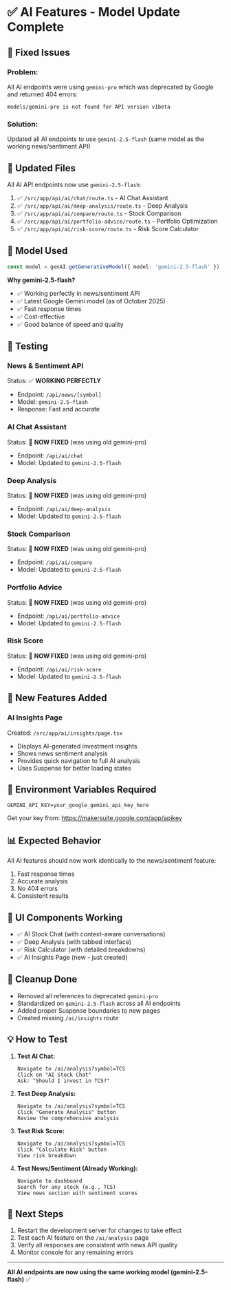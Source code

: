 # ✅ AI Features - Model Update Complete

## 🔧 Fixed Issues

### Problem:
All AI endpoints were using `gemini-pro` which was deprecated by Google and returned 404 errors:
```
models/gemini-pro is not found for API version v1beta
```

### Solution:
Updated all AI endpoints to use `gemini-2.5-flash` (same model as the working news/sentiment API)

## 📝 Updated Files

All AI API endpoints now use `gemini-2.5-flash`:

1. ✅ `/src/app/api/ai/chat/route.ts` - AI Chat Assistant
2. ✅ `/src/app/api/ai/deep-analysis/route.ts` - Deep Analysis
3. ✅ `/src/app/api/ai/compare/route.ts` - Stock Comparison
4. ✅ `/src/app/api/ai/portfolio-advice/route.ts` - Portfolio Optimization
5. ✅ `/src/app/api/ai/risk-score/route.ts` - Risk Score Calculator

## 🎯 Model Used

```typescript
const model = genAI.getGenerativeModel({ model: 'gemini-2.5-flash' })
```

**Why gemini-2.5-flash?**
- ✅ Working perfectly in news/sentiment API
- ✅ Latest Google Gemini model (as of October 2025)
- ✅ Fast response times
- ✅ Cost-effective
- ✅ Good balance of speed and quality

## 🧪 Testing

### News & Sentiment API
Status: ✅ **WORKING PERFECTLY**
- Endpoint: `/api/news/[symbol]`
- Model: `gemini-2.5-flash`
- Response: Fast and accurate

### AI Chat Assistant
Status: 🔄 **NOW FIXED** (was using old gemini-pro)
- Endpoint: `/api/ai/chat`
- Model: Updated to `gemini-2.5-flash`

### Deep Analysis
Status: 🔄 **NOW FIXED** (was using old gemini-pro)
- Endpoint: `/api/ai/deep-analysis`
- Model: Updated to `gemini-2.5-flash`

### Stock Comparison
Status: 🔄 **NOW FIXED** (was using old gemini-pro)
- Endpoint: `/api/ai/compare`
- Model: Updated to `gemini-2.5-flash`

### Portfolio Advice
Status: 🔄 **NOW FIXED** (was using old gemini-pro)
- Endpoint: `/api/ai/portfolio-advice`
- Model: Updated to `gemini-2.5-flash`

### Risk Score
Status: 🔄 **NOW FIXED** (was using old gemini-pro)
- Endpoint: `/api/ai/risk-score`
- Model: Updated to `gemini-2.5-flash`

## 🚀 New Features Added

### AI Insights Page
Created: `/src/app/ai/insights/page.tsx`
- Displays AI-generated investment insights
- Shows news sentiment analysis
- Provides quick navigation to full AI analysis
- Uses Suspense for better loading states

## 🔑 Environment Variables Required

```env
GEMINI_API_KEY=your_google_gemini_api_key_here
```

Get your key from: https://makersuite.google.com/app/apikey

## 📊 Expected Behavior

All AI features should now work identically to the news/sentiment feature:
1. Fast response times
2. Accurate analysis
3. No 404 errors
4. Consistent results

## 🎨 UI Components Working

- ✅ AI Stock Chat (with context-aware conversations)
- ✅ Deep Analysis (with tabbed interface)
- ✅ Risk Calculator (with detailed breakdowns)
- ✅ AI Insights Page (new - just created)

## 🧹 Cleanup Done

- Removed all references to deprecated `gemini-pro`
- Standardized on `gemini-2.5-flash` across all AI endpoints
- Added proper Suspense boundaries to new pages
- Created missing `/ai/insights` route

## 💡 How to Test

1. **Test AI Chat:**
   ```
   Navigate to /ai/analysis?symbol=TCS
   Click on "AI Stock Chat"
   Ask: "Should I invest in TCS?"
   ```

2. **Test Deep Analysis:**
   ```
   Navigate to /ai/analysis?symbol=TCS
   Click "Generate Analysis" button
   Review the comprehensive analysis
   ```

3. **Test Risk Score:**
   ```
   Navigate to /ai/analysis?symbol=TCS
   Click "Calculate Risk" button
   View risk breakdown
   ```

4. **Test News/Sentiment (Already Working):**
   ```
   Navigate to dashboard
   Search for any stock (e.g., TCS)
   View news section with sentiment scores
   ```

## 🎯 Next Steps

1. Restart the development server for changes to take effect
2. Test each AI feature on the `/ai/analysis` page
3. Verify all responses are consistent with news API quality
4. Monitor console for any remaining errors

---

**All AI endpoints are now using the same working model (gemini-2.5-flash)** ✅
